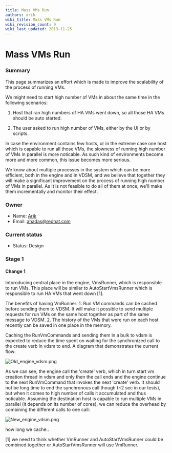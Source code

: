 ```yaml
---
title: Mass VMs Run
authors: arik
wiki_title: Mass VMs Run
wiki_revision_count: 9
wiki_last_updated: 2013-11-25
---
```


# Mass VMs Run

### Summary

This page summarizes an effort which is made to improve the scalability of the process of running VMs.

We might need to start high number of VMs in about the same time in the following scenarios:

1. Host that ran high numbers of HA VMs went down, so all those HA VMs should be auto started.

2. The user asked to run high number of VMs, either by the UI or by scripts.

In case the environment contains few hosts, or in the extreme case one host which is capable to run all those VMs, the slowness of running high number of VMs in parallel is more noticable. As such kind of environments become more and more common, this issue becomes more serious.

We know about multiple processes in the system which can be more efficient, both in the engine and in VDSM, and we believe that together they will make a significant improvement on the process of running high number of VMs in parallel. As It is not feasible to do all of them at once, we'll make them incrementally and monitor their effect.

### Owner

*   Name: [ Arik](User:Arik)
*   Email: <ahadas@redhat.com>

### Current status

*   Status: Design

### Stage 1

#### Change 1

Intoroducing central place in the engine, VmsRunner, which is responsible to run VMs. This place will be similar to AutoStartVmsRunner which is responsible to run HA VMs that went down [1].

The benefits of having VmRunner: 1. Run VM commands can be cached before sending them to VDSM. It will make it possible to send multiple requests for run VMs on the same host together as part of the same message to VDSM. 2. The history of the VMs that were run on each host recently can be saved in one place in the memory.

Caching the RunVmCommands and sending them in a bulk to vdsm is expected to reduce the time spent on waiting for the synchronized call to the create verb in vdsm to end. A diagram that demonstrates the current flow:

![](Old_engine_vdsm.png "Old_engine_vdsm.png")

As we can see, the engine call the 'create' verb, which in turn start vm creation thread in vdsm and only then the call ends and the engine continue to the next RunVmCommand that invokes the next 'create' verb. It should not be long time to end the synchronous call though (~2 sec in our tests), but when it comes to high number of calls it accumulated and thus noticable. Assuming the destination host is capable to run multiple VMs in parallel (it depends on its number of cores), we can reduce the overhead by combining the different calls to one call:

![](New_engine_vdsm.png "New_engine_vdsm.png")

how long we cache..

[1] we need to think whether VmRunner and AutoStartVmsRunner could be combined together or AutoStartVmsRunner will use VmRunner.
